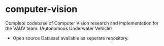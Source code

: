 # computer-vision
Complete codebase of Computer Vision research and implementation for the VAUV team. (Autonomous Underwater Vehicle)

- Open source Datasset available as seperate repository. 
